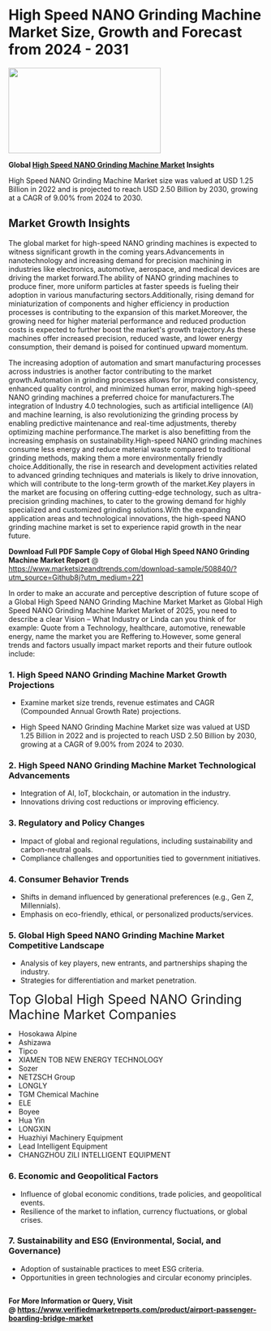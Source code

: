 <H1>High Speed NANO Grinding Machine Market Size, Growth and Forecast from 2024 - 2031</H1><img class="aligncenter size-medium wp-image-584254" src="https://thirdeyenews.in/wp-content/uploads/2024/09/Global-Market-Research-300x168.jpeg" alt="" width="300" height="168" /><p><strong>Global&nbsp;<a href="https://www.marketsizeandtrends.com/download-sample/508840/?utm_source=Github8j?utm_medium=221">High Speed NANO Grinding Machine Market</a> Insights</strong></p><p>High Speed NANO Grinding Machine Market size was valued at USD 1.25 Billion in 2022 and is projected to reach USD 2.50 Billion by 2030, growing at a CAGR of 9.00% from 2024 to 2030.</p><p><h2>Market Growth Insights</h2> <p>The global market for high-speed NANO grinding machines is expected to witness significant growth in the coming years.Advancements in nanotechnology and increasing demand for precision machining in industries like electronics, automotive, aerospace, and medical devices are driving the market forward.The ability of NANO grinding machines to produce finer, more uniform particles at faster speeds is fueling their adoption in various manufacturing sectors.Additionally, rising demand for miniaturization of components and higher efficiency in production processes is contributing to the expansion of this market.Moreover, the growing need for higher material performance and reduced production costs is expected to further boost the market's growth trajectory.As these machines offer increased precision, reduced waste, and lower energy consumption, their demand is poised for continued upward momentum.</p> <p>The increasing adoption of automation and smart manufacturing processes across industries is another factor contributing to the market growth.Automation in grinding processes allows for improved consistency, enhanced quality control, and minimized human error, making high-speed NANO grinding machines a preferred choice for manufacturers.The integration of Industry 4.0 technologies, such as artificial intelligence (AI) and machine learning, is also revolutionizing the grinding process by enabling predictive maintenance and real-time adjustments, thereby optimizing machine performance.The market is also benefitting from the increasing emphasis on sustainability.High-speed NANO grinding machines consume less energy and reduce material waste compared to traditional grinding methods, making them a more environmentally friendly choice.Additionally, the rise in research and development activities related to advanced grinding techniques and materials is likely to drive innovation, which will contribute to the long-term growth of the market.Key players in the market are focusing on offering cutting-edge technology, such as ultra-precision grinding machines, to cater to the growing demand for highly specialized and customized grinding solutions.With the expanding application areas and technological innovations, the high-speed NANO grinding machine market is set to experience rapid growth in the near future.</p> <p><span class=""><strong>Download Full PDF Sample Copy of Global High Speed NANO Grinding Machine Market Report</strong> @ <a href="https://www.marketsizeandtrends.com/download-sample/508840/?utm_source=Github8j?utm_medium=221" target="_blank">https://www.marketsizeandtrends.com/download-sample/508840/?utm_source=Github8j?utm_medium=221</a></span></p><p>In order to make an accurate and perceptive description of future scope of a Global&nbsp;High Speed NANO Grinding Machine Market Market as Global&nbsp;High Speed NANO Grinding Machine Market Market of 2025, you need to describe a clear Vision &ndash; What Industry or Linda can you think of for example: Quote from a Technology, healthcare, automotive, renewable energy, name the market you are Reffering to.However, some general trends and factors usually impact market reports and their future outlook include:</p><h3>1.&nbsp;<strong>High Speed NANO Grinding Machine Market Growth Projections</strong></h3><ul><li>Examine market size trends, revenue estimates and CAGR (Compounded Annual Growth Rate) projections.</li><li><p>High Speed NANO Grinding Machine Market size was valued at USD 1.25 Billion in 2022 and is projected to reach USD 2.50 Billion by 2030, growing at a CAGR of 9.00% from 2024 to 2030.</p></li></ul><h3>2.&nbsp;<strong>High Speed NANO Grinding Machine Market Technological Advancements</strong></h3><ul><li>Integration of AI, IoT, blockchain, or automation in the industry.</li><li>Innovations driving cost reductions or improving efficiency.</li></ul><h3>3.&nbsp;<strong>Regulatory and Policy Changes</strong></h3><ul><li>Impact of global and regional regulations, including sustainability and carbon-neutral goals.</li><li>Compliance challenges and opportunities tied to government initiatives.</li></ul><h3>4.&nbsp;<strong>Consumer Behavior Trends</strong></h3><ul><li>Shifts in demand influenced by generational preferences (e.g., Gen Z, Millennials).</li><li>Emphasis on eco-friendly, ethical, or personalized products/services.</li></ul><h3>5.&nbsp;<strong>Global High Speed NANO Grinding Machine Market Competitive Landscape</strong></h3><ul><li>Analysis of key players, new entrants, and partnerships shaping the industry.</li><li>Strategies for differentiation and market penetration.</li></ul><p data-pm-slice="1 1 []"><span style="color: inherit; font-family: inherit; font-size: 25px;">Top Global High Speed NANO Grinding Machine Market Companies</span></p><div class="" data-test-id=""><p><li>Hosokawa Alpine</li><li> Ashizawa</li><li> Tipco</li><li> XIAMEN TOB NEW ENERGY TECHNOLOGY</li><li> Sozer</li><li> NETZSCH Group</li><li> LONGLY</li><li> TGM Chemical Machine</li><li> ELE</li><li> Boyee</li><li> Hua Yin</li><li> LONGXIN</li><li> Huazhiyi Machinery Equipment</li><li> Lead Intelligent Equipment</li><li> CHANGZHOU ZILI INTELLIGENT EQUIPMENT</li></p></div><h3>6.&nbsp;<strong>Economic and Geopolitical Factors</strong></h3><ul><li>Influence of global economic conditions, trade policies, and geopolitical events.</li><li>Resilience of the market to inflation, currency fluctuations, or global crises.</li></ul><h3>7.&nbsp;<strong>Sustainability and ESG (Environmental, Social, and Governance)</strong></h3><ul><li>Adoption of sustainable practices to meet ESG criteria.</li><li>Opportunities in green technologies and circular economy principles.</li></ul><h2><strong style="font-size: 14px;">For More Information or Query, Visit @&nbsp;</strong><a style="background-color: #ffffff; font-size: 14px;" href="https://www.marketsizeandtrends.com/report/high-speed-nano-grinding-machine-market/" target="_blank">https://www.verifiedmarketreports.com/product/airport-passenger-boarding-bridge-market</a></h2>